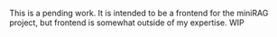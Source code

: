 This is a pending work. It is intended to be a frontend for the miniRAG project, but frontend is somewhat outside of my expertise. WIP